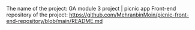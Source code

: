 The name of the project: GA module 3 project | picnic app
Front-end repository of the project: https://github.com/MehranbinMoin/picnic-front-end-repository/blob/main/README.md
